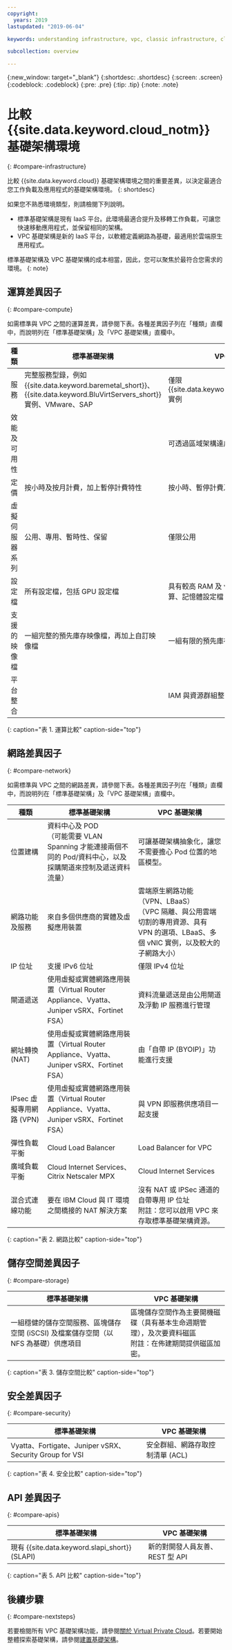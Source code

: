 ```yaml
---
copyright:
  years: 2019
lastupdated: "2019-06-04"

keywords: understanding infrastructure, vpc, classic infrastructure, cloud environment

subcollection: overview

---
```


{:new_window: target="_blank"}
{:shortdesc: .shortdesc}
{:screen: .screen}
{:codeblock: .codeblock}
{:pre: .pre}
{:tip: .tip}
{:note: .note}

# 比較 {{site.data.keyword.cloud_notm}} 基礎架構環境
{: #compare-infrastructure}

比較 {{site.data.keyword.cloud}} 基礎架構環境之間的重要差異，以決定最適合您工作負載及應用程式的基礎架構環境。
{: shortdesc}

如果您不熟悉環境類型，則請檢閱下列說明。

* 標準基礎架構是現有 IaaS 平台。此環境最適合提升及移轉工作負載，可讓您快速移動應用程式，並保留相同的架構。
* VPC 基礎架構是新的 IaaS 平台，以軟體定義網路為基礎，最適用於雲端原生應用程式。

標準基礎架構及 VPC 基礎架構的成本相當，因此，您可以聚焦於最符合您需求的環境。
{: note}

## 運算差異因子
{: #compare-compute}

如需標準與 VPC 之間的運算差異，請參閱下表。各種差異因子列在「種類」直欄中，而說明列在「標準基礎架構」及「VPC 基礎架構」直欄中。 

| 種類   |  標準基礎架構   | VPC 基礎架構 |
| ---------- | ------------------------- | ------------------ |
|服務|完整服務型錄，例如 {{site.data.keyword.baremetal_short}}、{{site.data.keyword.BluVirtServers_short}} 實例、VMware、SAP | 僅限 {{site.data.keyword.BluVirtServers_short}} 實例 |
| 效能及可用性 | | 可透過區域架構達成的較佳可用性 |
|定價| 按小時及按月計費，加上暫停計費特性 | 按小時、暫停計費及持續使用折扣 |
| 虛擬伺服器系列 | 公用、專用、暫時性、保留 | 僅限公用 |
| 設定檔 | 所有設定檔，包括 GPU 設定檔 | 具有較高 RAM 及 vCPU 選項的平衡、運算、記憶體設定檔 |
| 支援的映像檔 | 一組完整的預先庫存映像檔，再加上自訂映像檔 | 一組有限的預先庫存映像檔|
| 平台整合 | | IAM 與資源群組整合以獲得統一體驗 |
{: caption="表 1. 運算比較" caption-side="top"}

## 網路差異因子
{: #compare-network}

如需標準與 VPC 之間的網路差異，請參閱下表。各種差異因子列在「種類」直欄中，而說明列在「標準基礎架構」及「VPC 基礎架構」直欄中。 

| 種類   |  標準基礎架構   | VPC 基礎架構 |
| ---------- | ------------------------- | ------------------ |
| 位置建構    | 資料中心及 POD <br>（可能需要 VLAN Spanning 才能連接兩個不同的 Pod/資料中心，以及採購閘道來控制及遞送資料流量）|可讓基礎架構抽象化，讓您不需要擔心 Pod 位置的地區模型。|
| 網路功能及服務 | 來自多個供應商的實體及虛擬應用裝置 | 雲端原生網路功能（VPN、LBaaS）<br>（VPC 隔離、與公用雲端切割的專用資源、具有 VPN 的選項、LBaaS、多個 vNIC 實例，以及較大的子網路大小）|
| IP 位址 | 支援 IPv6 位址 | 僅限 IPv4 位址 |
| 閘道遞送 | 使用虛擬或實體網路應用裝置（Virtual Router Appliance、Vyatta、Juniper vSRX、Fortinet FSA）| 資料流量遞送是由公用閘道及浮動 IP 服務進行管理 |
| 網址轉換 (NAT) | 使用虛擬或實體網路應用裝置（Virtual Router Appliance、Vyatta、Juniper vSRX、Fortinet FSA）| 由「自帶 IP (BYOIP)」功能進行支援  |
| IPsec 虛擬專用網路 (VPN) | 使用虛擬或實體網路應用裝置（Virtual Router Appliance、Vyatta、Juniper vSRX、Fortinet FSA）| 與 VPN 即服務供應項目一起支援 |
| 彈性負載平衡 | Cloud Load Balancer  | Load Balancer for VPC |
| 廣域負載平衡 | Cloud Internet Services、Citrix Netscaler MPX | Cloud Internet Services |
| 混合式連線功能 | 要在 IBM Cloud 與 IT 環境之間橋接的 NAT 解決方案 | 沒有 NAT 或 IPSec 通道的自帶專用 IP 位址 <br>附註：您可以啟用 VPC 來存取標準基礎架構資源。|
{: caption="表 2. 網路比較" caption-side="top"}

## 儲存空間差異因子
{: #compare-storage}

|  標準基礎架構   | VPC 基礎架構 |
| ------------------------- | ------------------ |
|一組穩健的儲存空間服務、區塊儲存空間 (iSCSI) 及檔案儲存空間（以 NFS 為基礎）供應項目| 區塊儲存空間作為主要開機磁碟（具有基本生命週期管理），及次要資料磁區  <br> 附註：在佈建期間提供磁區加密。|
{: caption="表 3. 儲存空間比較" caption-side="top"}

## 安全差異因子
{: #compare-security}

|  標準基礎架構   | VPC 基礎架構 |
| ---------- | ------------------------- |
|Vyatta、Fortigate、Juniper vSRX、Security Group for VSI| 安全群組、網路存取控制清單 (ACL)|
{: caption="表 4. 安全比較" caption-side="top"}

## API 差異因子
{: #compare-apis}

|  標準基礎架構   | VPC 基礎架構 |
| ------------------------- | ------------------ |
|現有 {{site.data.keyword.slapi_short}} (SLAPI)| 新的對開發人員友善、REST 型 API |
{: caption="表 5. API 比較" caption-side="top"}

## 後續步驟
{: #compare-nextsteps}

若要檢閱所有 VPC 基礎架構功能，請參閱[關於 Virtual Private Cloud](/docs/vpc-on-classic?topic=vpc-on-classic-about)。若要開始整體探索基礎架構，請參閱[建置基礎架構](/docs/overview?topic=overview-first-steps-it-ops)。

